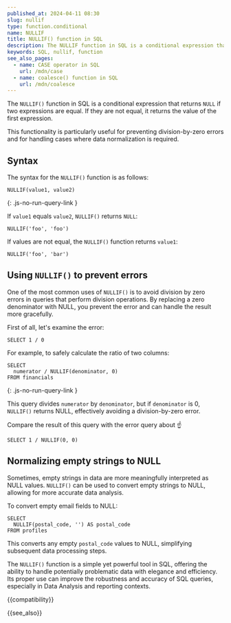 ```yaml
---
published_at: 2024-04-11 08:30
slug: nullif
type: function.conditional
name: NULLIF
title: NULLIF() function in SQL
description: The NULLIF function in SQL is a conditional expression that returns NULL if two expressions are equal.
keywords: SQL, nullif, function
see_also_pages:
  - name: CASE operator in SQL
    url: /mdn/case
  - name: coalesce() function in SQL
    url: /mdn/coalesce
---
```


The `NULLIF()` function in SQL is a conditional expression that returns `NULL` if two expressions are equal. If they are not equal, it returns the value of the first expression.

This functionality is particularly useful for preventing division-by-zero errors and for handling cases where data normalization is required.

## Syntax

The syntax for the `NULLIF()` function is as follows:

~~~pgsql
NULLIF(value1, value2)
~~~
{: .js-no-run-query-link }

If `value1` equals `value2`, `NULLIF()` returns `NULL`:

~~~pgsql
NULLIF('foo', 'foo')
~~~

If values are not equal, the `NULLIF()` function returns `value1`:

~~~pgsql
NULLIF('foo', 'bar')
~~~

## Using `NULLIF()` to prevent errors

One of the most common uses of `NULLIF()` is to avoid division by zero errors in queries that perform division operations. By replacing a zero denominator with NULL, you prevent the error and can handle the result more gracefully.

First of all, let's examine the error:

~~~pgsql
SELECT 1 / 0
~~~

For example, to safely calculate the ratio of two columns:

~~~pgsql
SELECT
  numerator / NULLIF(denominator, 0)
FROM financials
~~~
{: .js-no-run-query-link }

This query divides `numerator` by `denominator`, but if `denominator` is 0, `NULLIF()` returns NULL, effectively avoiding a division-by-zero error.

Compare the result of this query with the error query about :point_up:

~~~pgsql
SELECT 1 / NULLIF(0, 0)
~~~

## Normalizing empty strings to NULL

Sometimes, empty strings in data are more meaningfully interpreted as NULL values. `NULLIF()` can be used to convert empty strings to NULL, allowing for more accurate data analysis.

To convert empty email fields to NULL:

~~~pgsql
SELECT
  NULLIF(postal_code, '') AS postal_code
FROM profiles
~~~

This converts any empty `postal_code` values to NULL, simplifying subsequent data processing steps.

The `NULLIF()` function is a simple yet powerful tool in SQL, offering the ability to handle potentially problematic data with elegance and efficiency. Its proper use can improve the robustness and accuracy of SQL queries, especially in Data Analysis and reporting contexts.

{{compatibility}}

{{see_also}}
